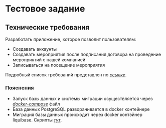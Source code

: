 # Тестовое задание 

## Технические требования

Разработать приложение, которое позволит пользователям:
* Создавать аккаунты
* Создавать мероприятия после подписания договора на проведение мероприятий с
нашей компанией
* Записываться на посещение мероприятия

Подробный список требований представлен по _[ссылке](https://drive.google.com/file/d/10X1odEeqcLsy7sQEVn-y3xNaUdPafokJ/view?usp=sharing)_.

### Пояснения
* Запуск базы данных и системы миграции осуществляется через _[docker-compose](https://github.com/PavelNaymovets/interview_task_event/blob/master/docker-compose/docker-compose.yml)_ файл
* База данных PostgreSQL разворачивается в docker контейнере
* Миграция базы данных происходит через docker контэйнер liquibase. Скрипты _[тут](https://github.com/PavelNaymovets/interview_task_event/tree/master/docker-compose/liquibase/scripts)_.